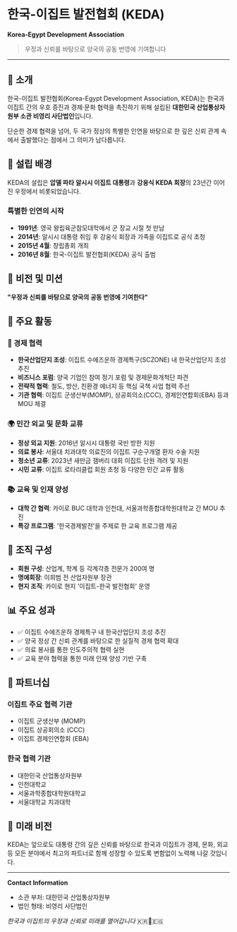 # 한국-이집트 발전협회 (KEDA)
**Korea-Egypt Development Association**

> 우정과 신뢰를 바탕으로 양국의 공동 번영에 기여합니다

---

## 📖 소개

한국-이집트 발전협회(Korea-Egypt Development Association, KEDA)는 한국과 이집트 간의 우호 증진과 경제·문화 협력을 촉진하기 위해 설립된 **대한민국 산업통상자원부 소관 비영리 사단법인**입니다.

단순한 경제 협력을 넘어, 두 국가 정상의 특별한 인연을 바탕으로 한 깊은 신뢰 관계 속에서 출발했다는 점에서 그 의미가 남다릅니다.

## 🤝 설립 배경

KEDA의 설립은 **압델 파타 알시시 이집트 대통령**과 **강웅식 KEDA 회장**의 23년간 이어진 우정에서 비롯되었습니다.

### 특별한 인연의 시작
- **1991년**: 영국 왕립육군참모대학에서 군 장교 시절 첫 만남
- **2014년**: 알시시 대통령 취임 후 강웅식 회장과 가족을 이집트로 공식 초청
- **2015년 4월**: 창립총회 개최
- **2016년 8월**: 한국-이집트 발전협회(KEDA) 공식 출범

## 🎯 비전 및 미션

**"우정과 신뢰를 바탕으로 양국의 공동 번영에 기여한다"**

## 🚀 주요 활동

### 💼 경제 협력

- **한국산업단지 조성**: 이집트 수에즈운하 경제특구(SCZONE) 내 한국산업단지 조성 추진
- **비즈니스 포럼**: 양국 기업인 참여 정기 포럼 및 경제문화개척단 파견
- **전략적 협력**: 철도, 방산, 친환경 에너지 등 핵심 국책 사업 협력 주선
- **기관 협력**: 이집트 군생산부(MOMP), 상공회의소(CCC), 경제인연합회(EBA) 등과 MOU 체결

### 🌍 민간 외교 및 문화 교류

- **정상 외교 지원**: 2016년 알시시 대통령 국빈 방한 지원
- **의료 봉사**: 서울대 치과대학 의료진의 이집트 구순구개열 환자 수술 지원
- **청소년 교류**: 2023년 새만금 잼버리 대회 이집트 단원 격려 및 지원
- **시민 교류**: 이집트 로타리클럽 회원 초청 등 다양한 민간 교류 활동

### 📚 교육 및 인재 양성

- **대학 간 협력**: 카이로 BUC 대학과 인천대, 서울과학종합대학원대학교 간 MOU 추진
- **특강 프로그램**: '한국경제발전'을 주제로 한 교육 프로그램 제공

## 🏢 조직 구성

- **회원 구성**: 산업계, 학계 등 각계각층 전문가 200여 명
- **명예회장**: 이희범 전 산업자원부 장관
- **현지 조직**: 카이로 현지 '이집트-한국 발전협회' 운영

## 📊 주요 성과

- ✅ 이집트 수에즈운하 경제특구 내 한국산업단지 조성 추진
- ✅ 양국 정상 간 신뢰 관계를 바탕으로 한 실질적 경제 협력 확대
- ✅ 의료 봉사를 통한 인도주의적 협력 실현
- ✅ 교육 분야 협력을 통한 미래 인재 양성 기반 구축

## 🔗 파트너십

### 이집트 주요 협력 기관
- 이집트 군생산부 (MOMP)
- 이집트 상공회의소 (CCC)
- 이집트 경제인연합회 (EBA)

### 한국 협력 기관
- 대한민국 산업통상자원부
- 인천대학교
- 서울과학종합대학원대학교
- 서울대학교 치과대학

## 🌟 미래 비전

KEDA는 앞으로도 대통령 간의 깊은 신뢰를 바탕으로 한국과 이집트가 경제, 문화, 외교 등 모든 분야에서 최고의 파트너로 함께 성장할 수 있도록 변함없이 노력해 나갈 것입니다.

---

**Contact Information**
- 소관 부처: 대한민국 산업통상자원부
- 법인 형태: 비영리 사단법인

*한국과 이집트의 우정과 신뢰로 미래를 열어갑니다* 🇰🇷🤝🇪🇬
